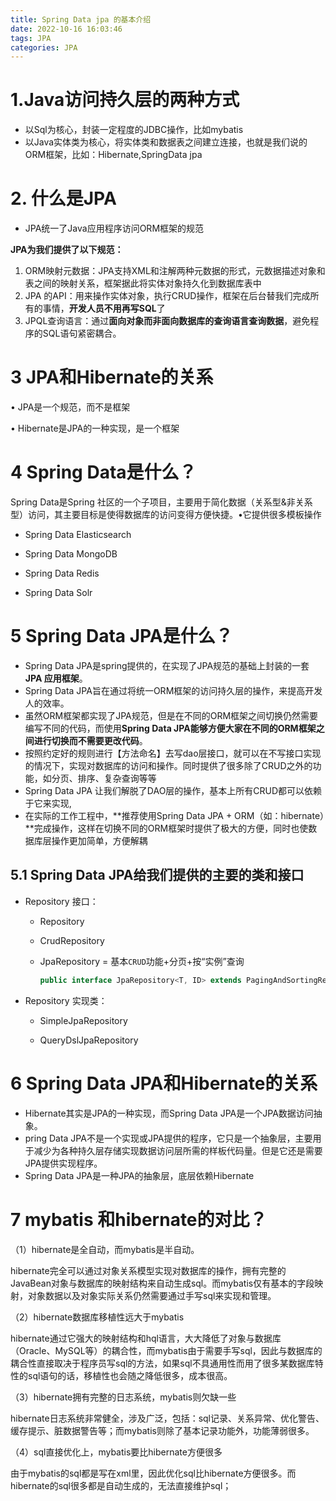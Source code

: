 ```yaml
---
title: Spring Data jpa 的基本介绍
date: 2022-10-16 16:03:46
tags: JPA
categories: JPA
---
```


# 1.Java访问持久层的两种方式

- 以Sql为核心，封装一定程度的JDBC操作，比如mybatis
- 以Java实体类为核心，将实体类和数据表之间建立连接，也就是我们说的ORM框架，比如：Hibernate,SpringData jpa

# 2. 什么是JPA

-  JPA统一了Java应用程序访问ORM框架的规范

**JPA为我们提供了以下规范：**

1. ORM映射元数据：JPA支持XML和注解两种元数据的形式，元数据描述对象和表之间的映射关系，框架据此将实体对象持久化到数据库表中
2.  JPA 的API：用来操作实体对象，执行CRUD操作，框架在后台替我们完成所有的事情，**开发人员不用再写SQL**了
3.  JPQL查询语言：通过**面向对象而非面向数据库的查询语言查询数据**，避免程序的SQL语句紧密耦合。

# 3  JPA和Hibernate的关系

• JPA是一个规范，而不是框架

• Hibernate是JPA的一种实现，是一个框架

# 4 **Spring Data**是什么？

Spring Data是Spring 社区的一个子项目，主要用于简化数据（关系型&非关系型）访问，其主要目标是使得数据库的访问变得方便快捷。•它提供很多模板操作

-  Spring Data Elasticsearch

-  Spring Data MongoDB

- Spring Data Redis

- Spring Data Solr

# 5 **Spring Data JPA**是什么？

- Spring Data JPA是spring提供的，在实现了JPA规范的基础上封装的一套 **JPA 应用框架**。
- Spring Data JPA旨在通过将统一ORM框架的访问持久层的操作，来提高开发人的效率。
- 虽然ORM框架都实现了JPA规范，但是在不同的ORM框架之间切换仍然需要编写不同的代码，而使用**Spring Data JPA能够方便大家在不同的ORM框架之间进行切换而不需要更改代码**。
- 按照约定好的规则进行【方法命名】去写dao层接口，就可以在不写接口实现的情况下，实现对数据库的访问和操作。同时提供了很多除了CRUD之外的功能，如分页、排序、复杂查询等等
- Spring Data JPA 让我们解脱了DAO层的操作，基本上所有CRUD都可以依赖于它来实现,
- 在实际的工作工程中，**推荐使用Spring Data JPA + ORM（如：hibernate）**完成操作，这样在切换不同的ORM框架时提供了极大的方便，同时也使数据库层操作更加简单，方便解耦

## 5.1 **Spring Data JPA给我们提供的主要的类和接口**

- Repository 接口：

  - Repository

  - CrudRepository

  - JpaRepository = 基本`CRUD`功能+分页+按“实例”查询

    ```java
    public interface JpaRepository<T, ID> extends PagingAndSortingRepository<T, ID>, QueryByExampleExecutor
    ```

- Repository 实现类：

  - SimpleJpaRepository

  - QueryDslJpaRepository

# 6 **Spring Data JPA和Hibernate的关系**

- Hibernate其实是JPA的一种实现，而Spring Data JPA是一个JPA数据访问抽象。
- pring Data JPA不是一个实现或JPA提供的程序，它只是一个抽象层，主要用于减少为各种持久层存储实现数据访问层所需的样板代码量。但是它还是需要JPA提供实现程序。
- Spring Data JPA是一种JPA的抽象层，底层依赖Hibernate

# 7 mybatis 和hibernate的对比？

（1）hibernate是全自动，而mybatis是半自动。

hibernate完全可以通过对象关系模型实现对数据库的操作，拥有完整的JavaBean对象与数据库的映射结构来自动生成sql。而mybatis仅有基本的字段映射，对象数据以及对象实际关系仍然需要通过手写sql来实现和管理。

（2）hibernate数据库移植性远大于mybatis

hibernate通过它强大的映射结构和hql语言，大大降低了对象与数据库（Oracle、MySQL等）的耦合性，而mybatis由于需要手写sql，因此与数据库的耦合性直接取决于程序员写sql的方法，如果sql不具通用性而用了很多某数据库特性的sql语句的话，移植性也会随之降低很多，成本很高。

（3）hibernate拥有完整的日志系统，mybatis则欠缺一些

hibernate日志系统非常健全，涉及广泛，包括：sql记录、关系异常、优化警告、缓存提示、脏数据警告等；而mybatis则除了基本记录功能外，功能薄弱很多。

（4）sql直接优化上，mybatis要比hibernate方便很多

由于mybatis的sql都是写在xml里，因此优化sql比hibernate方便很多。而hibernate的sql很多都是自动生成的，无法直接维护sql；
